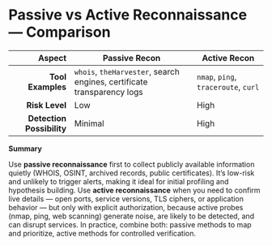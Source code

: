 # Passive vs Active Reconnaissance — Comparison

| **Aspect**               | **Passive Recon**                    | **Active Recon**         |
|-------------------------:|--------------------------------------|--------------------------|
| **Tool Examples**        | `whois`, `theHarvester`, search engines, certificate transparency logs | `nmap`, `ping`, `traceroute`, `curl` |
| **Risk Level**           | Low                                  | High                     |
| **Detection Possibility**| Minimal                              | High                     |

**Summary**

Use **passive reconnaissance** first to collect publicly available information quietly (WHOIS, OSINT, archived records, public certificates). It’s low-risk and unlikely to trigger alerts, making it ideal for initial profiling and hypothesis building. 
Use **active reconnaissance** when you need to confirm live details — open ports, service versions, TLS ciphers, or application behavior — but only with explicit authorization, because active probes (nmap, ping, web scanning) generate noise, are likely to be detected, and can disrupt services. 
In practice, combine both: passive methods to map and prioritize, active methods for controlled verification.
